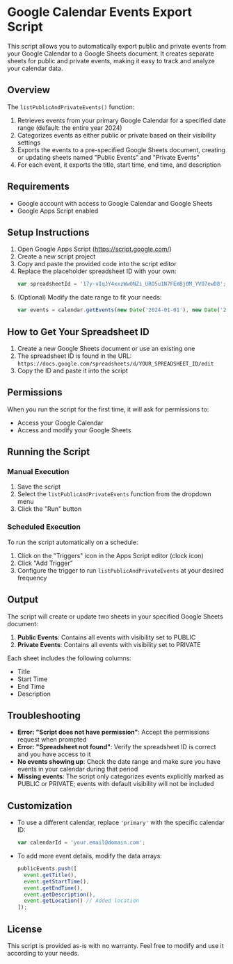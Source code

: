 # Google Calendar Events Export Script

This script allows you to automatically export public and private events from your Google Calendar to a Google Sheets document. It creates separate sheets for public and private events, making it easy to track and analyze your calendar data.

## Overview

The `listPublicAndPrivateEvents()` function:
1. Retrieves events from your primary Google Calendar for a specified date range (default: the entire year 2024)
2. Categorizes events as either public or private based on their visibility settings
3. Exports the events to a pre-specified Google Sheets document, creating or updating sheets named "Public Events" and "Private Events"
4. For each event, it exports the title, start time, end time, and description

## Requirements

- Google account with access to Google Calendar and Google Sheets
- Google Apps Script enabled

## Setup Instructions

1. Open Google Apps Script (https://script.google.com/)
2. Create a new script project
3. Copy and paste the provided code into the script editor
4. Replace the placeholder spreadsheet ID with your own:
   ```javascript
   var spreadsheetId = '17y-vIqJY4xxzWwONZi_URO5u1N7FEmBj0M_YVO7ewD8'; // Replace with your actual spreadsheet ID
   ```
5. (Optional) Modify the date range to fit your needs:
   ```javascript
   var events = calendar.getEvents(new Date('2024-01-01'), new Date('2024-12-31'));
   ```

## How to Get Your Spreadsheet ID

1. Create a new Google Sheets document or use an existing one
2. The spreadsheet ID is found in the URL:
   `https://docs.google.com/spreadsheets/d/YOUR_SPREADSHEET_ID/edit`
3. Copy the ID and paste it into the script

## Permissions

When you run the script for the first time, it will ask for permissions to:
- Access your Google Calendar
- Access and modify your Google Sheets

## Running the Script

### Manual Execution
1. Save the script
2. Select the `listPublicAndPrivateEvents` function from the dropdown menu
3. Click the "Run" button

### Scheduled Execution
To run the script automatically on a schedule:
1. Click on the "Triggers" icon in the Apps Script editor (clock icon)
2. Click "Add Trigger"
3. Configure the trigger to run `listPublicAndPrivateEvents` at your desired frequency

## Output

The script will create or update two sheets in your specified Google Sheets document:
1. **Public Events**: Contains all events with visibility set to PUBLIC
2. **Private Events**: Contains all events with visibility set to PRIVATE

Each sheet includes the following columns:
- Title
- Start Time
- End Time
- Description

## Troubleshooting

- **Error: "Script does not have permission"**: Accept the permissions request when prompted
- **Error: "Spreadsheet not found"**: Verify the spreadsheet ID is correct and you have access to it
- **No events showing up**: Check the date range and make sure you have events in your calendar during that period
- **Missing events**: The script only categorizes events explicitly marked as PUBLIC or PRIVATE; events with default visibility will not be included

## Customization

- To use a different calendar, replace `'primary'` with the specific calendar ID:
  ```javascript
  var calendarId = 'your.email@domain.com';
  ```
- To add more event details, modify the data arrays:
  ```javascript
  publicEvents.push([
    event.getTitle(),
    event.getStartTime(),
    event.getEndTime(),
    event.getDescription(),
    event.getLocation() // Added location
  ]);
  ```

## License

This script is provided as-is with no warranty. Feel free to modify and use it according to your needs.
